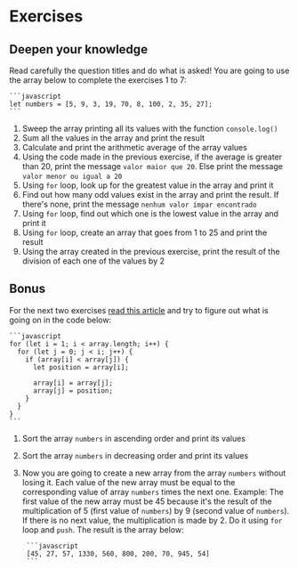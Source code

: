# Exercises

## Deepen your knowledge

Read carefully the question titles and do what is asked! You are going to use the array below to complete the exercises 1 to 7:

    ```javascript
    let numbers = [5, 9, 3, 19, 70, 8, 100, 2, 35, 27];
    ```

1. Sweep the array printing all its values with the function ``console.log()``
2. Sum all the values in the array and print the result
3. Calculate and print the arithmetic average of the array values
4. Using the code made in the previous exercise, if the average is greater than 20, print the message ``valor maior que 20``. Else print the message ``valor menor ou igual a 20``
5. Using ``for`` loop, look up for the greatest value in the array and print it
6. Find out how many odd values exist in the array and print the result. If there's none, print the message ``nenhum valor ímpar encontrado``
7. Using ``for`` loop, find out which one is the lowest value in the array and print it
8. Using ``for`` loop, create an array that goes from 1 to 25 and print the result
9. Using the array created in the previous exercise, print the result of the division of each one of the values by 2

## Bonus

For the next two exercises [read this article](http://devfuria.com.br/logica-de-programacao/introducao-ao-algoritmo-de-ordenacao-bubble-sort/) and try to figure out what is going on in the code below:

    ```javascript
    for (let i = 1; i < array.length; i++) {
      for (let j = 0; j < i; j++) {
        if (array[i] < array[j]) {
          let position = array[i];

          array[i] = array[j];
          array[j] = position;
        }
      }
    }
    ```

1. Sort the array ``numbers`` in ascending order and print its values
2. Sort the array ``numbers`` in decreasing order and print its values
3. Now you are going to create a new array from the array ``numbers`` without losing it. Each value of the new array must be equal to the corresponding value of array ``numbers`` times the next one. Example: The first value of the new array must be 45 because it's the result of the multiplication of 5 (first value of ``numbers``) by 9 (second value of ``numbers``). If there is no next value, the multiplication is made by 2. Do it using ``for`` loop and ``push``. The result is the array below:

        ```javascript
        [45, 27, 57, 1330, 560, 800, 200, 70, 945, 54]
        ```
